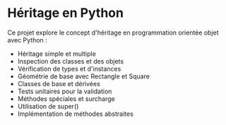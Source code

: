 # Héritage en Python

Ce projet explore le concept d'héritage en programmation orientée objet avec Python :

- Héritage simple et multiple
- Inspection des classes et des objets
- Vérification de types et d'instances
- Géométrie de base avec Rectangle et Square
- Classes de base et dérivées
- Tests unitaires pour la validation
- Méthodes spéciales et surcharge
- Utilisation de super()
- Implémentation de méthodes abstraites
